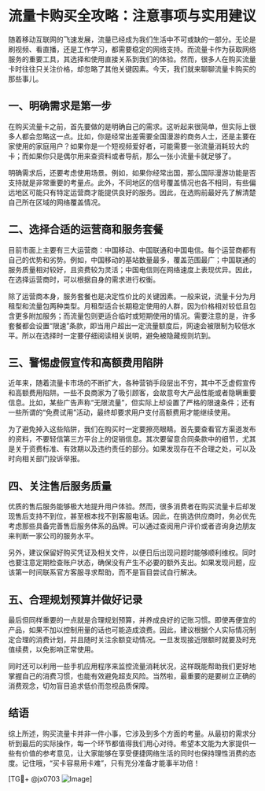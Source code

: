# 流量卡购买全攻略：注意事项与实用建议

随着移动互联网的飞速发展，流量已经成为我们生活中不可或缺的一部分。无论是刷视频、看直播，还是工作学习，都需要稳定的网络支持。而流量卡作为获取网络服务的重要工具，其选择和使用直接关系到我们的体验。然而，很多人在购买流量卡时往往只关注价格，却忽略了其他关键因素。今天，我们就来聊聊流量卡购买的那些事儿。

## 一、明确需求是第一步

在购买流量卡之前，首先要做的是明确自己的需求。这听起来很简单，但实际上很多人都会忽略这一点。比如，你是经常出差需要全国漫游的商务人士，还是主要在家使用的家庭用户？如果你是一个短视频爱好者，可能需要一张流量消耗较大的卡；而如果你只是偶尔用来查资料或者导航，那么一张小流量卡就足够了。

明确需求后，还要考虑使用场景。例如，如果你经常出国，那么国际漫游功能是否支持就是非常重要的考量点。此外，不同地区的信号覆盖情况也各不相同，有些偏远地区可能只有特定运营商才能提供良好的服务。因此，在选购前最好先了解清楚自己所在区域的网络覆盖情况。

## 二、选择合适的运营商和服务套餐

目前市面上主要有三大运营商：中国移动、中国联通和中国电信。每个运营商都有自己的优势和劣势。例如，中国移动的基站数量最多，覆盖范围最广；中国联通的服务质量相对较好，且资费较为灵活；中国电信则在网络速度上表现优异。因此，在选择运营商时，可以根据自身的需求进行权衡。

除了运营商本身，服务套餐也是决定性价比的关键因素。一般来说，流量卡分为月租型和流量包两种类型。月租型适合长期稳定使用的人群，因为价格相对较低且包含更多附加服务；而流量包则更适合临时或短期使用的情况。需要注意的是，许多套餐都会设置“限速”条款，即当用户超出一定流量额度后，网速会被限制为较低水平。所以在选择时一定要仔细阅读相关说明，避免被隐藏规则坑到。

## 三、警惕虚假宣传和高额费用陷阱

近年来，随着流量卡市场的不断扩大，各种营销手段层出不穷，其中不乏虚假宣传和高额费用陷阱。一些不良商家为了吸引顾客，会故意夸大产品性能或者隐瞒重要信息。比如，某些广告声称“无限流量”，但实际上却设置了严格的限速条件；还有一些所谓的“免费试用”活动，最终却要求用户支付高额费用才能继续使用。

为了避免掉入这些陷阱，我们在购买时一定要擦亮眼睛。首先要查看官方渠道发布的资料，不要轻信第三方平台上的促销信息。其次要留意合同条款中的细节，尤其是关于资费标准、有效期以及违约责任的部分。如果发现存在不合理之处，可以及时向相关部门投诉举报。

## 四、关注售后服务质量

优质的售后服务能够极大地提升用户体验。然而，很多消费者在购买流量卡后却发现售后支持不到位，甚至根本找不到客服电话。因此，在挑选供应商时，务必优先考虑那些具备完善售后服务体系的品牌。可以通过查阅用户评价或者咨询身边朋友来判断一家公司的服务水平。

另外，建议保留好购买凭证及相关文件，以便日后出现问题时能够顺利维权。同时也要注意定期检查账户状态，确保没有产生不必要的额外支出。如果发现问题，应该第一时间联系官方客服寻求帮助，而不是盲目尝试自行解决。

## 五、合理规划预算并做好记录

最后但同样重要的一点就是合理规划预算，并养成良好的记账习惯。即使再便宜的产品，如果不加以控制用量的话也可能造成浪费。因此，建议根据个人实际情况制定合理的消费计划，并且随时关注余额变动情况。一旦发现接近限额时就要及时充值续费，以免影响正常使用。

同时还可以利用一些手机应用程序来监控流量消耗状况，这样既能帮助我们更好地掌握自己的消费习惯，也能有效避免超支风险。当然啦，最重要的是要树立正确的消费观念，切勿盲目追求低价而忽视品质保障。

## 结语

综上所述，购买流量卡并非一件小事，它涉及到多个方面的考量。从最初的需求分析到最后的实际操作，每一个环节都值得我们用心对待。希望本文能为大家提供一些有价值的参考意见，让大家能够在享受便捷网络生活的同时也保持理性消费的态度。记住哦，“买卡容易用卡难”，只有充分准备才能事半功倍！

[TG💪+ @jx0703 ![Image](https://github.com/user-attachments/assets/dbca1d08-cadb-493c-b0ec-ad6f7a83f270)]